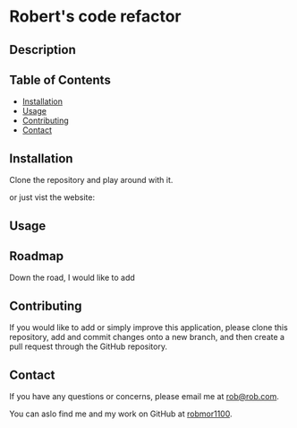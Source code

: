 # Robert's code refactor


## Description




## Table of Contents

  * [Installation](#installation)
  * [Usage](#usage)
  * [Contributing](#contributing)
  * [Contact](#contact)


## Installation

Clone the repository and play  around with it.

or just vist the website: 



## Usage



## Roadmap

Down the road, I would like to add 


## Contributing

If you would like to add or simply improve this application, please clone this repository, add and commit changes onto a new branch, and then create a pull request through the GitHub repository.


## Contact 

If you have any questions or concerns, please email me at <a href="mailto: robmor1100">rob@rob.com</a>.

You can aslo find me and my work on GitHub at [robmor1100](https://github.com/robmor1100).

